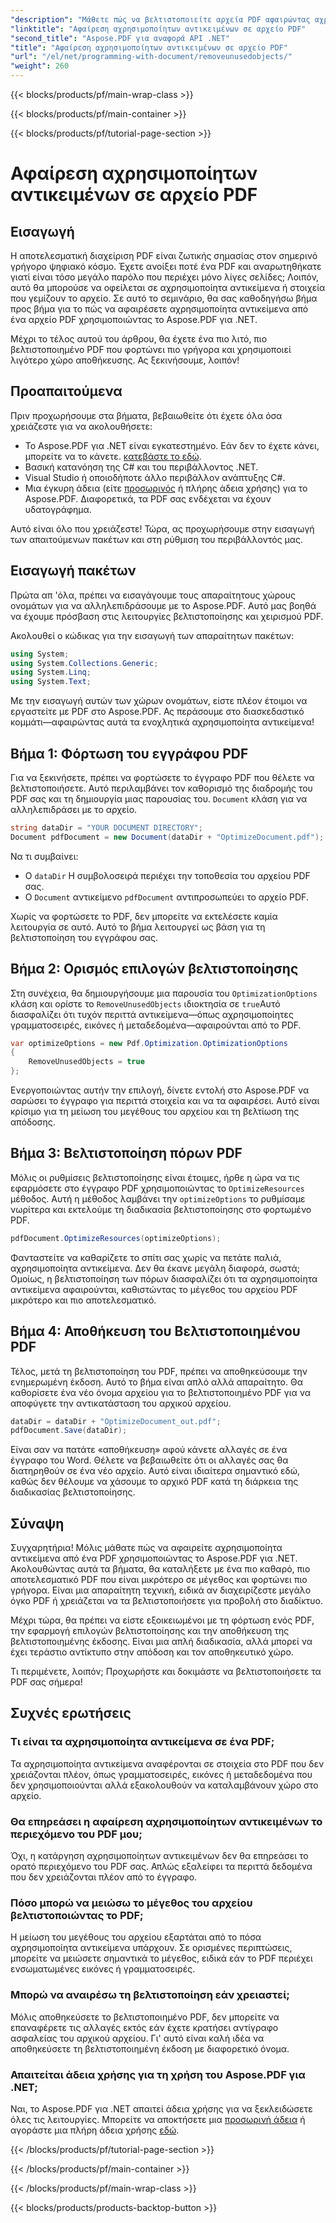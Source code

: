 ```yaml
---
"description": "Μάθετε πώς να βελτιστοποιείτε αρχεία PDF αφαιρώντας αχρησιμοποίητα αντικείμενα χρησιμοποιώντας το Aspose.PDF για .NET. Οδηγός βήμα προς βήμα για τη μείωση του μεγέθους αρχείου και τη βελτίωση της απόδοσης."
"linktitle": "Αφαίρεση αχρησιμοποίητων αντικειμένων σε αρχείο PDF"
"second_title": "Aspose.PDF για αναφορά API .NET"
"title": "Αφαίρεση αχρησιμοποίητων αντικειμένων σε αρχείο PDF"
"url": "/el/net/programming-with-document/removeunusedobjects/"
"weight": 260
---
```


{{< blocks/products/pf/main-wrap-class >}}

{{< blocks/products/pf/main-container >}}

{{< blocks/products/pf/tutorial-page-section >}}

# Αφαίρεση αχρησιμοποίητων αντικειμένων σε αρχείο PDF

## Εισαγωγή

Η αποτελεσματική διαχείριση PDF είναι ζωτικής σημασίας στον σημερινό γρήγορο ψηφιακό κόσμο. Έχετε ανοίξει ποτέ ένα PDF και αναρωτηθήκατε γιατί είναι τόσο μεγάλο παρόλο που περιέχει μόνο λίγες σελίδες; Λοιπόν, αυτό θα μπορούσε να οφείλεται σε αχρησιμοποίητα αντικείμενα ή στοιχεία που γεμίζουν το αρχείο. Σε αυτό το σεμινάριο, θα σας καθοδηγήσω βήμα προς βήμα για το πώς να αφαιρέσετε αχρησιμοποίητα αντικείμενα από ένα αρχείο PDF χρησιμοποιώντας το Aspose.PDF για .NET. 

Μέχρι το τέλος αυτού του άρθρου, θα έχετε ένα πιο λιτό, πιο βελτιστοποιημένο PDF που φορτώνει πιο γρήγορα και χρησιμοποιεί λιγότερο χώρο αποθήκευσης. Ας ξεκινήσουμε, λοιπόν!

## Προαπαιτούμενα

Πριν προχωρήσουμε στα βήματα, βεβαιωθείτε ότι έχετε όλα όσα χρειάζεστε για να ακολουθήσετε:

- Το Aspose.PDF για .NET είναι εγκατεστημένο. Εάν δεν το έχετε κάνει, μπορείτε να το κάνετε. [κατεβάστε το εδώ](https://releases.aspose.com/pdf/net/).
- Βασική κατανόηση της C# και του περιβάλλοντος .NET.
- Visual Studio ή οποιοδήποτε άλλο περιβάλλον ανάπτυξης C#.
- Μια έγκυρη άδεια (είτε [προσωρινός](https://purchase.aspose.com/temporary-license/) ή πλήρης άδεια χρήσης) για το Aspose.PDF. Διαφορετικά, τα PDF σας ενδέχεται να έχουν υδατογράφημα.
  
Αυτό είναι όλο που χρειάζεστε! Τώρα, ας προχωρήσουμε στην εισαγωγή των απαιτούμενων πακέτων και στη ρύθμιση του περιβάλλοντός μας.

## Εισαγωγή πακέτων

Πρώτα απ 'όλα, πρέπει να εισαγάγουμε τους απαραίτητους χώρους ονομάτων για να αλληλεπιδράσουμε με το Aspose.PDF. Αυτό μας βοηθά να έχουμε πρόσβαση στις λειτουργίες βελτιστοποίησης και χειρισμού PDF.

Ακολουθεί ο κώδικας για την εισαγωγή των απαραίτητων πακέτων:

```csharp
using System;
using System.Collections.Generic;
using System.Linq;
using System.Text;
```

Με την εισαγωγή αυτών των χώρων ονομάτων, είστε πλέον έτοιμοι να εργαστείτε με PDF στο Aspose.PDF. Ας περάσουμε στο διασκεδαστικό κομμάτι—αφαιρώντας αυτά τα ενοχλητικά αχρησιμοποίητα αντικείμενα!

## Βήμα 1: Φόρτωση του εγγράφου PDF

Για να ξεκινήσετε, πρέπει να φορτώσετε το έγγραφο PDF που θέλετε να βελτιστοποιήσετε. Αυτό περιλαμβάνει τον καθορισμό της διαδρομής του PDF σας και τη δημιουργία μιας παρουσίας του. `Document` κλάση για να αλληλεπιδράσει με το αρχείο.

```csharp
string dataDir = "YOUR DOCUMENT DIRECTORY";
Document pdfDocument = new Document(dataDir + "OptimizeDocument.pdf");
```

Να τι συμβαίνει:
- Ο `dataDir` Η συμβολοσειρά περιέχει την τοποθεσία του αρχείου PDF σας.
- Ο `Document` αντικείμενο `pdfDocument` αντιπροσωπεύει το αρχείο PDF.

Χωρίς να φορτώσετε το PDF, δεν μπορείτε να εκτελέσετε καμία λειτουργία σε αυτό. Αυτό το βήμα λειτουργεί ως βάση για τη βελτιστοποίηση του εγγράφου σας.

## Βήμα 2: Ορισμός επιλογών βελτιστοποίησης

Στη συνέχεια, θα δημιουργήσουμε μια παρουσία του `OptimizationOptions` κλάση και ορίστε το `RemoveUnusedObjects` ιδιοκτησία σε `true`Αυτό διασφαλίζει ότι τυχόν περιττά αντικείμενα—όπως αχρησιμοποίητες γραμματοσειρές, εικόνες ή μεταδεδομένα—αφαιρούνται από το PDF.

```csharp
var optimizeOptions = new Pdf.Optimization.OptimizationOptions
{
    RemoveUnusedObjects = true
};
```

Ενεργοποιώντας αυτήν την επιλογή, δίνετε εντολή στο Aspose.PDF να σαρώσει το έγγραφο για περιττά στοιχεία και να τα αφαιρέσει. Αυτό είναι κρίσιμο για τη μείωση του μεγέθους του αρχείου και τη βελτίωση της απόδοσης.

## Βήμα 3: Βελτιστοποίηση πόρων PDF

Μόλις οι ρυθμίσεις βελτιστοποίησης είναι έτοιμες, ήρθε η ώρα να τις εφαρμόσετε στο έγγραφο PDF χρησιμοποιώντας το `OptimizeResources` μέθοδος. Αυτή η μέθοδος λαμβάνει την `optimizeOptions` το ρυθμίσαμε νωρίτερα και εκτελούμε τη διαδικασία βελτιστοποίησης στο φορτωμένο PDF.

```csharp
pdfDocument.OptimizeResources(optimizeOptions);
```

Φανταστείτε να καθαρίζετε το σπίτι σας χωρίς να πετάτε παλιά, αχρησιμοποίητα αντικείμενα. Δεν θα έκανε μεγάλη διαφορά, σωστά; Ομοίως, η βελτιστοποίηση των πόρων διασφαλίζει ότι τα αχρησιμοποίητα αντικείμενα αφαιρούνται, καθιστώντας το μέγεθος του αρχείου PDF μικρότερο και πιο αποτελεσματικό.

## Βήμα 4: Αποθήκευση του Βελτιστοποιημένου PDF

Τέλος, μετά τη βελτιστοποίηση του PDF, πρέπει να αποθηκεύσουμε την ενημερωμένη έκδοση. Αυτό το βήμα είναι απλό αλλά απαραίτητο. Θα καθορίσετε ένα νέο όνομα αρχείου για το βελτιστοποιημένο PDF για να αποφύγετε την αντικατάσταση του αρχικού αρχείου.

```csharp
dataDir = dataDir + "OptimizeDocument_out.pdf";
pdfDocument.Save(dataDir);
```

Είναι σαν να πατάτε «αποθήκευση» αφού κάνετε αλλαγές σε ένα έγγραφο του Word. Θέλετε να βεβαιωθείτε ότι οι αλλαγές σας θα διατηρηθούν σε ένα νέο αρχείο. Αυτό είναι ιδιαίτερα σημαντικό εδώ, καθώς δεν θέλουμε να χάσουμε το αρχικό PDF κατά τη διάρκεια της διαδικασίας βελτιστοποίησης.

## Σύναψη

Συγχαρητήρια! Μόλις μάθατε πώς να αφαιρείτε αχρησιμοποίητα αντικείμενα από ένα PDF χρησιμοποιώντας το Aspose.PDF για .NET. Ακολουθώντας αυτά τα βήματα, θα καταλήξετε με ένα πιο καθαρό, πιο αποτελεσματικό PDF που είναι μικρότερο σε μέγεθος και φορτώνει πιο γρήγορα. Είναι μια απαραίτητη τεχνική, ειδικά αν διαχειρίζεστε μεγάλο όγκο PDF ή χρειάζεται να τα βελτιστοποιήσετε για προβολή στο διαδίκτυο.

Μέχρι τώρα, θα πρέπει να είστε εξοικειωμένοι με τη φόρτωση ενός PDF, την εφαρμογή επιλογών βελτιστοποίησης και την αποθήκευση της βελτιστοποιημένης έκδοσης. Είναι μια απλή διαδικασία, αλλά μπορεί να έχει τεράστιο αντίκτυπο στην απόδοση και τον αποθηκευτικό χώρο.

Τι περιμένετε, λοιπόν; Προχωρήστε και δοκιμάστε να βελτιστοποιήσετε τα PDF σας σήμερα!

## Συχνές ερωτήσεις

### Τι είναι τα αχρησιμοποίητα αντικείμενα σε ένα PDF;
Τα αχρησιμοποίητα αντικείμενα αναφέρονται σε στοιχεία στο PDF που δεν χρειάζονται πλέον, όπως γραμματοσειρές, εικόνες ή μεταδεδομένα που δεν χρησιμοποιούνται αλλά εξακολουθούν να καταλαμβάνουν χώρο στο αρχείο.

### Θα επηρεάσει η αφαίρεση αχρησιμοποίητων αντικειμένων το περιεχόμενο του PDF μου;
Όχι, η κατάργηση αχρησιμοποίητων αντικειμένων δεν θα επηρεάσει το ορατό περιεχόμενο του PDF σας. Απλώς εξαλείφει τα περιττά δεδομένα που δεν χρειάζονται πλέον από το έγγραφο.

### Πόσο μπορώ να μειώσω το μέγεθος του αρχείου βελτιστοποιώντας το PDF;
Η μείωση του μεγέθους του αρχείου εξαρτάται από το πόσα αχρησιμοποίητα αντικείμενα υπάρχουν. Σε ορισμένες περιπτώσεις, μπορείτε να μειώσετε σημαντικά το μέγεθος, ειδικά εάν το PDF περιέχει ενσωματωμένες εικόνες ή γραμματοσειρές.

### Μπορώ να αναιρέσω τη βελτιστοποίηση εάν χρειαστεί;
Μόλις αποθηκεύσετε το βελτιστοποιημένο PDF, δεν μπορείτε να επαναφέρετε τις αλλαγές εκτός εάν έχετε κρατήσει αντίγραφο ασφαλείας του αρχικού αρχείου. Γι' αυτό είναι καλή ιδέα να αποθηκεύσετε τη βελτιστοποιημένη έκδοση με διαφορετικό όνομα.

### Απαιτείται άδεια χρήσης για τη χρήση του Aspose.PDF για .NET;
Ναι, το Aspose.PDF για .NET απαιτεί άδεια χρήσης για να ξεκλειδώσετε όλες τις λειτουργίες. Μπορείτε να αποκτήσετε μια [προσωρινή άδεια](https://purchase.aspose.com/temporary-license/) ή αγοράστε μια πλήρη άδεια χρήσης [εδώ](https://purchase.aspose.com/buy).

{{< /blocks/products/pf/tutorial-page-section >}}

{{< /blocks/products/pf/main-container >}}

{{< /blocks/products/pf/main-wrap-class >}}

{{< blocks/products/products-backtop-button >}}